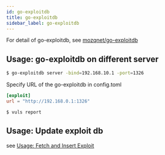 ```yaml
---
id: go-exploitdb
title: go-exploitdb
sidebar_label: go-exploitdb
---
```


For detail of go-exploitdb, see [mozqnet/go-exploitdb](https://github.com/mozqnet/go-exploitdb)

## Usage: go-exploitdb on different server

```bash
$ go-exploitdb server -bind=192.168.10.1 -port=1326
```

Specify URL of the go-exploitdb in config.toml

```toml
[exploit]
url = "http://192.168.0.1:1326"
```

```bash
$ vuls report
```

## Usage: Update exploit db

see [Usage: Fetch and Insert Exploit](https://github.com/mozqnet/go-exploitdb#usage-fetch-and-insert-exploit)
